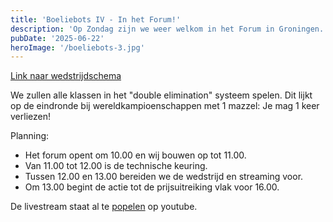 ```yaml
---
title: 'Boeliebots IV - In het Forum!'
description: 'Op Zondag zijn we weer welkom in het Forum in Groningen. Belofte: meer actie!'
pubDate: '2025-06-22'
heroImage: '/boeliebots-3.jpg'
---
```


[Link naar wedstrijdschema](http://competitie.boeliebots.nl/list)

We zullen alle klassen in het "double elimination" systeem spelen. Dit lijkt op de eindronde bij wereldkampioenschappen met 1 mazzel: Je mag 1 keer verliezen!

Planning:
- Het forum opent om 10.00 en wij bouwen op tot 11.00.
- Van 11.00 tot 12.00 is de technische keuring.
- Tussen 12.00 en 13.00 bereiden we de wedstrijd en streaming voor.
- Om 13.00 begint de actie tot de prijsuitreiking vlak voor 16.00.

De livestream staat al te [popelen](https://youtube.com/live/xrhdEJzg84c) op youtube. 

